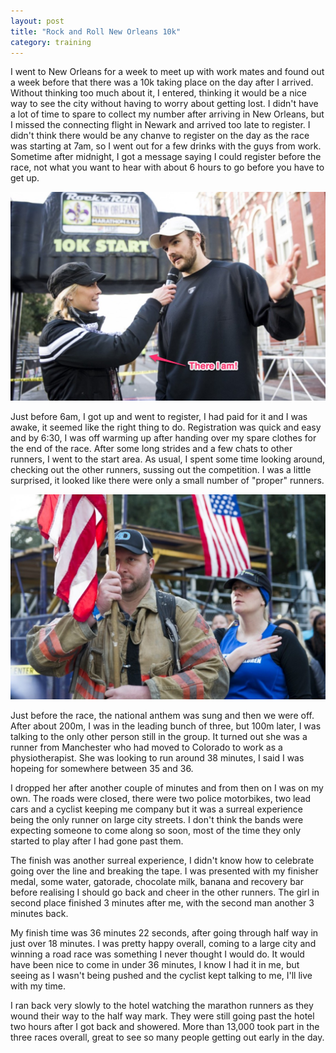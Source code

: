 ```yaml
---
layout: post
title: "Rock and Roll New Orleans 10k"
category: training
---
```

I went to New Orleans for a week to meet up with work mates and found out a week before that there was a 10k taking place on the day after I arrived.
Without thinking too much about it, I entered, thinking it would be a nice way to see the city without having to worry about getting lost.
I didn't have a lot of time to spare to collect my number after arriving in New Orleans, but I missed the connecting flight in Newark and arrived too late to register.
I didn't think there would be any chanve to register on the day as the race was starting at 7am, so I went out for a few drinks with the guys from work.
Sometime after midnight, I got a message saying I could register before the race, not what you want to hear with about 6 hours to go before you have to get up.

![](/images/2015-02-25-nola-10k/there-i-am.jpg)

Just before 6am, I got up and went to register, I had paid for it and I was awake, it seemed like the right thing to do.
Registration was quick and easy and by 6:30, I was off warming up after handing over my spare clothes for the end of the race.
After some long strides and a few chats to other runners, I went to the start area.
As usual, I spent some time looking around, checking out the other runners, sussing out the competition.
I was a little surprised, it looked like there were only a small number of "proper" runners.

![](/images/2015-02-25-nola-10k/national-anthem.jpg)

Just before the race, the national anthem was sung and then we were off.
After about 200m, I was in the leading bunch of three, but 100m later, I was talking to the only other person still in the group.
It turned out she was a runner from Manchester who had moved to Colorado to work as a physiotherapist.
She was looking to run around 38 minutes, I said I was hopeing for somewhere between 35 and 36.

I dropped her after another couple of minutes and from then on I was on my own.
The roads were closed, there were two police motorbikes, two lead cars and a cyclist keeping me company but it was a surreal experience being the only runner on large city streets.
I don't think the bands were expecting someone to come along so soon, most of the time they only started to play after I had gone past them.

The finish was another surreal experience, I didn't know how to celebrate going over the line and breaking the tape.
I was presented with my finisher medal, some water, gatorade, chocolate milk, banana and recovery bar before realising I should go back and cheer in the other runners.
The girl in second place finished 3 minutes after me, with the second man another 3 minutes back.

My finish time was 36 minutes 22 seconds, after going through half way in just over 18 minutes.
I was pretty happy overall, coming to a large city and winning a road race was something I never thought I would do.
It would have been nice to come in under 36 minutes, I know I had it in me, but seeing as I wasn't being pushed and the cyclist kept talking to me, I'll live with my time.

I ran back very slowly to the hotel watching the marathon runners as they wound their way to the half way mark.
They were still going past the hotel two hours after I got back and showered.
More than 13,000 took part in the three races overall, great to see so many people getting out early in the day.

